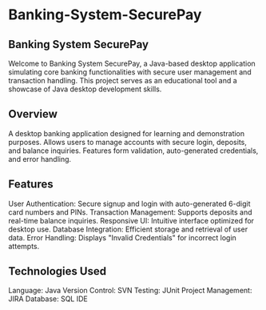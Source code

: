 # Banking-System-SecurePay

## Banking System SecurePay
Welcome to Banking System SecurePay, a Java-based desktop application simulating core banking functionalities with secure user management and transaction handling. This project serves as an educational tool and a showcase of Java desktop development skills.

## Overview
A desktop banking application designed for learning and demonstration purposes.
Allows users to manage accounts with secure login, deposits, and balance inquiries.
Features form validation, auto-generated credentials, and error handling.

## Features
User Authentication: Secure signup and login with auto-generated 6-digit card numbers and PINs.
Transaction Management: Supports deposits and real-time balance inquiries.
Responsive UI: Intuitive interface optimized for desktop use.
Database Integration: Efficient storage and retrieval of user data.
Error Handling: Displays "Invalid Credentials" for incorrect login attempts.

## Technologies Used
Language: Java
Version Control: SVN
Testing: JUnit
Project Management: JIRA
Database: SQL
IDE
